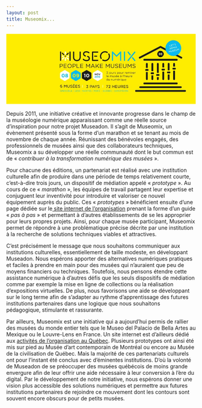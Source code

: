 ```yaml
---
layout: post
title: Museomix...
---
```


![Muséomix](images/museomix.jpg)

Depuis 2011, une initiative créative et innovante progresse dans le champ de la muséologie numérique apparaissant comme une réelle source d’inspiration pour notre projet Museadon. Il s’agit de Museomix, un évènement présenté sous la forme d’un marathon et se tenant au mois de novembre de chaque année. Réunissant des bénévoles engagés, des professionnels de musées ainsi que des collaborateurs techniques, Museomix a su développer une réelle communauté dont le but commun est de « _contribuer à la transformation numérique des musées_ ».

Pour chacune des éditions, un partenariat est réalisé avec une institution culturelle afin de produire dans une période de temps relativement courte, c’est-à-dire trois jours, un dispositif de médiation appelé « _prototype_ ». Au cours de ce « _marathon_ », les équipes de travail partagent leur expertise et conjuguent leur inventivité pour introduire et valoriser ce nouvel équipement auprès du public. Ces « _prototypes_ » bénéficient ensuite d’une page dédiée sur le[ site internet de l’organisation](https://www.museomix.org/chercher-un-prototype/) prenant la forme d’un guide « _pas à pas_ » et permettant à d’autres établissements de se les approprier pour leurs propres projets. Ainsi, pour chaque musée participant, Museomix permet de répondre à une problématique précise décrite par une institution à la recherche de solutions techniques viables et attractives.

C’est précisément le message que nous souhaitons communiquer aux institutions culturelles, essentiellement de taille modeste, en développant Museadon. Nous espérons apporter des alternatives numériques pratiques et faciles à prendre en main pour des musées qui n’auraient que peu de moyens financiers ou techniques. Toutefois, nous pensons étendre cette assistance numérique à d’autres défis que les seuls dispositifs de médiation comme par exemple la mise en ligne de collections ou la réalisation d’expositions virtuelles. De plus, nous favorisons une aide se développant sur le long terme afin de s’adapter au rythme d’apprentissage des futures institutions partenaires dans une logique que nous souhaitons pédagogique, stimulante et rassurante.

Par ailleurs, Museomix est une initiative qui a aujourd’hui permis de rallier des musées du monde entier tels que le Museo del Palacio de Bella Artes au Mexique ou le Louvre-Lens en France. Un site internet est d’ailleurs dédié aux [activités de l’organisation au Québec](http://www.museomixqc.com/). Plusieurs prototypes ont ainsi été mis sur pied au Musée d’art contemporain de Montréal ou encore au Musée de la civilisation de Québec. Mais la majorité de ces partenariats culturels ont pour l’instant été conclus avec d’éminentes institutions. D’où la volonté de Museadon de se préoccuper des musées québécois de moins grande envergure afin de leur offrir une aide nécessaire à leur conversion à l’ère du digital. Par le développement de notre initiative, nous espérons donner une vision plus accessible des solutions numériques et permettre aux futures institutions partenaires de rejoindre ce mouvement dont les contours sont souvent encore obscurs pour de petits musées.
